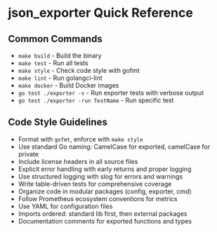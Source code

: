 # json_exporter Quick Reference

## Common Commands
- `make build` - Build the binary
- `make test` - Run all tests
- `make style` - Check code style with gofmt
- `make lint` - Run golangci-lint
- `make docker` - Build Docker images
- `go test ./exporter -v` - Run exporter tests with verbose output
- `go test ./exporter -run TestName` - Run specific test

## Code Style Guidelines
- Format with `gofmt`, enforce with `make style`
- Use standard Go naming: CamelCase for exported, camelCase for private
- Include license headers in all source files
- Explicit error handling with early returns and proper logging
- Use structured logging with slog for errors and warnings
- Write table-driven tests for comprehensive coverage
- Organize code in modular packages (config, exporter, cmd)
- Follow Prometheus ecosystem conventions for metrics
- Use YAML for configuration files
- Imports ordered: standard lib first, then external packages
- Documentation comments for exported functions and types